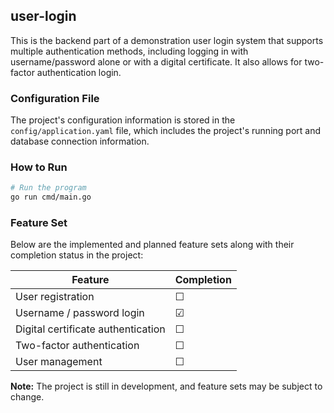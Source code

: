 ## user-login

This is the backend part of a demonstration user login system that supports multiple authentication methods, including logging in with username/password alone or with a digital certificate. It also allows for two-factor authentication login.

### Configuration File

The project's configuration information is stored in the `config/application.yaml` file, which includes the project's running port and database connection information.

### How to Run

```bash
# Run the program
go run cmd/main.go
```

### Feature Set

Below are the implemented and planned feature sets along with their completion status in the project:

| Feature       | Completion |
|------------|---------|
| User registration | &#9744; |
| Username / password login | &#9745; |
| Digital certificate authentication | &#9744; |
| Two-factor authentication | &#9744; |
| User management | &#9744; |

**Note:** The project is still in development, and feature sets may be subject to change.
